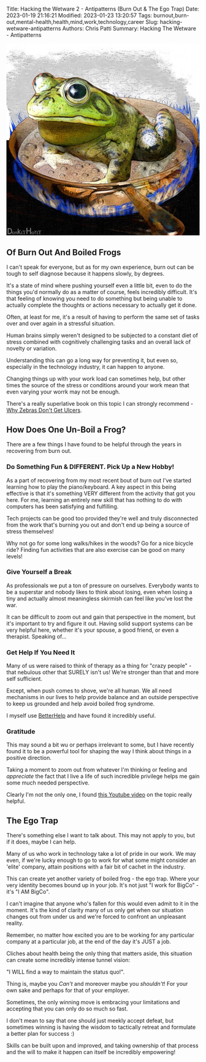 Title: Hacking the Wetware 2 - Antipatterns (Burn Out & The Ego Trap)
Date: 2023-01-19 21:16:21
Modified: 2023-01-23 13:20:57
Tags: burnout,burn-out,mental-health,health,mind,work,technology,career
Slug: hacking-wetware-antipatterns
Authors: Chris Patti
Summary: Hacking The Wetware - Antipatterns

!["Boiling Frog" by DonkeyHotey is licensed under CC BY-SA 2.0.](/images/Boiling_The_Frog.jpg)

## Of Burn Out And Boiled Frogs

I can't speak for everyone, but as for my own experience, burn out can be tough to self diagnose because it happens slowly, 
by degrees.

It's a state of mind where pushing yourself even a little bit, even to do the things you'd normally
do as a matter of course, feels incredibly difficult. It's that feeling of knowing you need to do something but being
unable to actually complete the thoughts or actions necessary to actually get it done.

Often, at least for me, it's a result of having to perform the same set of tasks over and over again in a stressful situation.

Human brains simply weren't designed to be subjected to a constant diet of stress combined with cognitively challenging tasks
and an overall lack of novelty or variation.

Understanding this can go a long way for preventing it, but even so, especially in the technology industry, it can happen to
anyone.

Changing things up with your work load can sometimes help, but other times the source of the stress or conditions around your
work mean that even varying your worrk may not be enough.

There's a really superlative book on this topic I can strongly recommend - [Why Zebras Don't Get Ulcers](https://www.goodreads.com/book/show/327.Why_Zebras_Don_t_Get_Ulcers).

## How Does One Un-Boil a Frog?

There are a few things I have found to be helpful through the years in recovering from burn out.

### Do Something Fun & DIFFERENT. Pick Up a New Hobby!

As a part of recovering from my most recent bout of burn out I've started learning how to play the piano/keyboard. A key
aspect in this being effective is that it's something VERY different from the activity that got you here. For me,
learning an entirely new skill that has nothing to do with computers has been satisfying and fulfilling.

Tech projects can be good too provided they're well and truly disconnected from the work that's burning you out and don't
end up being a source of stress themselves!

Why not go for some long walks/hikes in the woods? Go for a nice bicycle ride? Finding fun activities that are also exercise
can be good on many levels!

### Give Yourself a Break

As professionals we put a ton of pressure on ourselves. Everybody wants to be a superstar and nobody likes to think about losing,
even when losing a tiny and actually almost meaningless skirmish can feel like you've lost the war.

It can be difficult to zoom out and gain that perspective in the moment, but it's important to try and figure it out. Having
solid support systems can be very helpful here, whether it's your spouse, a good friend, or even a therapist. Speaking of...

### Get Help If You Need It

Many of us were raised to think of therapy as a thing for "crazy people" - that nebulous other that SURELY isn't us! We're 
stronger than that and more self sufficient.

Except, when push comes to shove, we're all human. We all need mechanisms in our lives to help provide balance and an outside
perspective to keep us grounded and help avoid boiled frog syndrome.

I myself use [BetterHelp](https://www.betterhelp.com/) and have found it incredibly useful.

### Gratitude

This may sound a bit wu or perhaps irrelevant to some, but I have recently found it to be a powerful tool for shaping the way I
think about things in a positive direction.

Taking a moment to zoom out from whatever I'm thinking or feeling and *appreciate* the fact that I live a life of such incredible
privilege helps me gain some much needed perspective. 

Clearly I'm not the only one, I found [this Youtube video](https://www.youtube.com/watch?v=ZBduBppB8r0) on the topic really helpful.

## The Ego Trap

There's something else I want to talk about. This may not apply to you, but if it does, maybe I can help.

Many of us who work in technology take a lot of pride in our work. We may even, if we're lucky enough to
go to work for what some might consider an 'elite' company, attain positions with a fair bit of cachet in
the industry.

This can create yet another variety of boiled frog - the ego trap. Where your very identity becomes bound up
in your job. It's not just "I work for BigCo" - it's "I AM BigCo".

I can't imagine that anyone who's fallen for this would even admit to it in the moment. It's the kind of clarity
many of us only get when our situation changes out from under us and we're forced to confront an unpleasant
reality.

Remember, no matter how excited you are to be working for any particular company at a particular job, at the end
of the day it's JUST a job. 

Cliches about health being the only thing that matters aside, this situation can create some incredibly intense
tunnel vision:

"I WILL find a way to maintain the status quo!".

Thing is, maybe you *Can't* and moreover maybe you *shouldn't*! For your own sake and perhaps for that of your
employer.

Sometimes, the only winning move is embracing your limitations and accepting that you can only do so much so fast.

I don't mean to say that one should just meekly accept defeat, but sometimes winning is having the wisdom to
tactically retreat and formulate a better plan for success :)

Skills can be built upon and improved, and taking ownership of that process and the will to make it happen can itself be
incredibly empowering!

